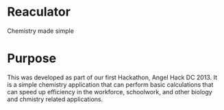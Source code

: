 Reaculator
==========

Chemistry made simple

Purpose
=======

This was developed as part of our first Hackathon, Angel Hack DC 2013. It is a simple chemistry application that can perform basic calculations that can speed up efficiency in the workforce, schoolwork, and other biology and chmistry related applications.
